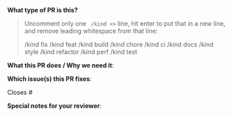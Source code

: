 <!--  Thanks for sending a pull request!  Here are some tips for you:

1. If this is your first time, please read our contributor guidelines: https://github.com/googleforgames/open-saves/blob/main/docs/contributing.md and developer guide https://github.com/googleforgames/open-saves/blob/main/docs/development.md
2. Please label this pull request according to what type of issue you are addressing.
3. Ensure you have added or ran the appropriate tests for your PR.
-->

**What type of PR is this?**
> Uncomment only one ` /kind <>` line, hit enter to put that in a new line, and remove leading whitespace from that line:
>
> /kind fix
> /kind feat
> /kind build
> /kind chore
> /kind ci
> /kind docs
> /kind style
> /kind refactor
> /kind perf
> /kind test

**What this PR does / Why we need it**:

**Which issue(s) this PR fixes**:
<!--
*Automatically closes linked issue when PR is merged.
Usage: `Closes #<issue number>`, or `Closes (paste link of issue)`.
-->
Closes #

**Special notes for your reviewer**:
